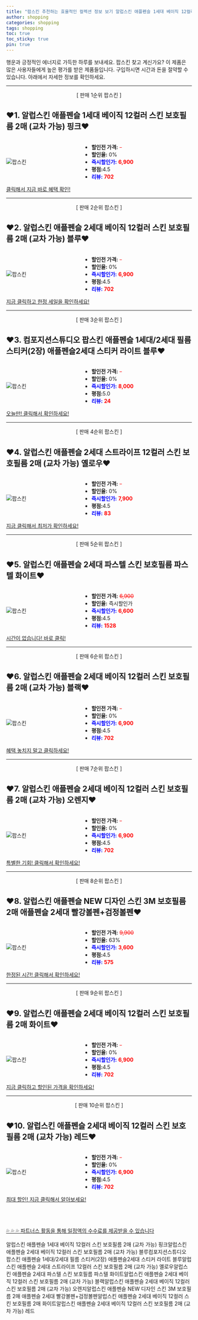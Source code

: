 ```yaml
---
title: "팝스킨 추천하는 효율적인 컬렉션 정보 보기 알럽스킨 애플펜슬 1세대 베이직 12컬러"
author: shopping
categories: shopping
tags: shopping
toc: true
toc_sticky: true
pin: true
---
```

행운과 긍정적인 에너지로 가득한 하루를 보내세요. 팝스킨 찾고 계신가요? 이 제품은 많은 사용자들에게 높은 평가를 받은 제품들입니다. 구입하시면 시간과 돈을 절약할 수 있습니다. 아래에서 자세한 정보를 확인하세요.

---
<p class="toplist" style="margin: 0 auto; display: block; width: fit-content;">[ 판매 1순위 팝스킨 ]</p>

<h2><strong>❤️1. 알럽스킨 애플펜슬 1세대 베이직 12컬러 스킨 보호필름 2매 (교차 가능) 핑크❤️</strong></h2>

<div style="display: flex; align-items: center;">
    <div style="flex: 0.4;">
        <img src="https://thumbnail9.coupangcdn.com/thumbnails/remote/230x230ex/image/vendor_inventory/7428/83715954e5278278ed486c6381c458f4556b42e26b07eec9f11e962f2cf3.jpg" alt="팝스킨" style="max-width: 100%;">
    </div>
    <div style="flex: 0.6; margin-left: 10px;">
        <ul>
            <li><strong>할인전 가격:</strong> <del style="color: red;">-</del></li>
            <li><strong>할인율:</strong> 0%</li>
            <li><span style='color:blue'><strong>즉시할인가:</strong></span> <span style='color:red'><strong>6,900</strong></span></li>
            <li><strong>평점:</strong>4.5</li>
            <li><span style='color:blue'><strong>리뷰:</strong></span> <span style='color:red'><strong>702</strong></span></li>
        </ul>
    </div>
</div>
<div class="center">
    <a href="https://William4Davisa.github.io?lptag=AF9450613&subid=githubio&pageKey=1224429340&traceid=V0-153&itemId=2215991810&vendorItemId=70213722879" class="myButton">
        클릭해서 지금 바로 혜택 확인!
    </a>
</div>


---
<p class="toplist" style="margin: 0 auto; display: block; width: fit-content;">[ 판매 2순위 팝스킨 ]</p>

<h2><strong>❤️2. 알럽스킨 애플펜슬 2세대 베이직 12컬러 스킨 보호필름 2매 (교차 가능) 블루❤️</strong></h2>

<div style="display: flex; align-items: center;">
    <div style="flex: 0.4;">
        <img src="https://thumbnail8.coupangcdn.com/thumbnails/remote/230x230ex/image/vendor_inventory/41fb/0836fdce2f8eb0ee88e57e25a27abff3acb18d83036feb82c83182c1c795.jpg" alt="팝스킨" style="max-width: 100%;">
    </div>
    <div style="flex: 0.6; margin-left: 10px;">
        <ul>
            <li><strong>할인전 가격:</strong> <del style="color: red;">-</del></li>
            <li><strong>할인율:</strong> 0%</li>
            <li><span style='color:blue'><strong>즉시할인가:</strong></span> <span style='color:red'><strong>6,900</strong></span></li>
            <li><strong>평점:</strong>4.5</li>
            <li><span style='color:blue'><strong>리뷰:</strong></span> <span style='color:red'><strong>702</strong></span></li>
        </ul>
    </div>
</div>
<div class="center">
    <a href="https://William4Davisa.github.io?lptag=AF9450613&subid=githubio&pageKey=1224429340&traceid=V0-153&itemId=2963594869&vendorItemId=70261051558" class="myButton">
        지금 클릭하고 한정 세일을 확인하세요!
    </a>
</div>


---
<p class="toplist" style="margin: 0 auto; display: block; width: fit-content;">[ 판매 3순위 팝스킨 ]</p>

<h2><strong>❤️3. 컴포지션스튜디오 팝스킨 애플펜슬 1세대/2세대 필름 스티커(2장) 애플펜슬2세대 스티커 라이트 블루❤️</strong></h2>

<div style="display: flex; align-items: center;">
    <div style="flex: 0.4;">
        <img src="https://thumbnail9.coupangcdn.com/thumbnails/remote/230x230ex/image/vendor_inventory/4d47/d2a40f0301084badbf90a0dc1569082d3b2d162b5ace46ba8e5605f1a2ac.jpg" alt="팝스킨" style="max-width: 100%;">
    </div>
    <div style="flex: 0.6; margin-left: 10px;">
        <ul>
            <li><strong>할인전 가격:</strong> <del style="color: red;">-</del></li>
            <li><strong>할인율:</strong> 0%</li>
            <li><span style='color:blue'><strong>즉시할인가:</strong></span> <span style='color:red'><strong>8,000</strong></span></li>
            <li><strong>평점:</strong>5.0</li>
            <li><span style='color:blue'><strong>리뷰:</strong></span> <span style='color:red'><strong>24</strong></span></li>
        </ul>
    </div>
</div>
<div class="center">
    <a href="https://William4Davisa.github.io?lptag=AF9450613&subid=githubio&pageKey=6150874029&traceid=V0-153&itemId=11871463497&vendorItemId=81382929055" class="myButton">
        오늘만! 클릭해서 확인하세요!
    </a>
</div>


---
<p class="toplist" style="margin: 0 auto; display: block; width: fit-content;">[ 판매 4순위 팝스킨 ]</p>

<h2><strong>❤️4. 알럽스킨 애플펜슬 2세대 스트라이프 12컬러 스킨 보호필름 2매 (교차 가능) 옐로우❤️</strong></h2>

<div style="display: flex; align-items: center;">
    <div style="flex: 0.4;">
        <img src="https://thumbnail6.coupangcdn.com/thumbnails/remote/230x230ex/image/vendor_inventory/eb5c/8ec3ab2da8bfbabbe5b3b2962983869997cbc231db4b3aba1616b7d4cf5f.jpg" alt="팝스킨" style="max-width: 100%;">
    </div>
    <div style="flex: 0.6; margin-left: 10px;">
        <ul>
            <li><strong>할인전 가격:</strong> <del style="color: red;">-</del></li>
            <li><strong>할인율:</strong> 0%</li>
            <li><span style='color:blue'><strong>즉시할인가:</strong></span> <span style='color:red'><strong>7,900</strong></span></li>
            <li><strong>평점:</strong>4.5</li>
            <li><span style='color:blue'><strong>리뷰:</strong></span> <span style='color:red'><strong>83</strong></span></li>
        </ul>
    </div>
</div>
<div class="center">
    <a href="https://William4Davisa.github.io?lptag=AF9450613&subid=githubio&pageKey=1272268693&traceid=V0-153&itemId=2277202863&vendorItemId=70274359365" class="myButton">
        지금 클릭해서 최저가 확인하세요!
    </a>
</div>


---
<p class="toplist" style="margin: 0 auto; display: block; width: fit-content;">[ 판매 5순위 팝스킨 ]</p>

<h2><strong>❤️5. 알럽스킨 애플펜슬 2세대 파스텔 스킨 보호필름 파스텔 화이트❤️</strong></h2>

<div style="display: flex; align-items: center;">
    <div style="flex: 0.4;">
        <img src="https://thumbnail8.coupangcdn.com/thumbnails/remote/230x230ex/image/vendor_inventory/d512/3bfcee7eb8baf1d0ea3697a775444c2ca0b23fcac132ce750d0814cff387.jpg" alt="팝스킨" style="max-width: 100%;">
    </div>
    <div style="flex: 0.6; margin-left: 10px;">
        <ul>
            <li><strong>할인전 가격:</strong> <del style="color: red;">6,900</del></li>
            <li><strong>할인율:</strong> 즉시할인가</li>
            <li><span style='color:blue'><strong>즉시할인가:</strong></span> <span style='color:red'><strong>6,600</strong></span></li>
            <li><strong>평점:</strong>4.5</li>
            <li><span style='color:blue'><strong>리뷰:</strong></span> <span style='color:red'><strong>1528</strong></span></li>
        </ul>
    </div>
</div>
<div class="center">
    <a href="https://William4Davisa.github.io?lptag=AF9450613&subid=githubio&pageKey=1358539089&traceid=V0-153&itemId=2389663419&vendorItemId=70951788850" class="myButton">
        시간이 없습니다! 바로 클릭!
    </a>
</div>


---
<p class="toplist" style="margin: 0 auto; display: block; width: fit-content;">[ 판매 6순위 팝스킨 ]</p>

<h2><strong>❤️6. 알럽스킨 애플펜슬 2세대 베이직 12컬러 스킨 보호필름 2매 (교차 가능) 블랙❤️</strong></h2>

<div style="display: flex; align-items: center;">
    <div style="flex: 0.4;">
        <img src="https://thumbnail9.coupangcdn.com/thumbnails/remote/230x230ex/image/vendor_inventory/57e5/5538066948218ed8b56ca05d4f01490ec2bd137718fdfae9c224b884726d.jpg" alt="팝스킨" style="max-width: 100%;">
    </div>
    <div style="flex: 0.6; margin-left: 10px;">
        <ul>
            <li><strong>할인전 가격:</strong> <del style="color: red;">-</del></li>
            <li><strong>할인율:</strong> 0%</li>
            <li><span style='color:blue'><strong>즉시할인가:</strong></span> <span style='color:red'><strong>6,900</strong></span></li>
            <li><strong>평점:</strong>4.5</li>
            <li><span style='color:blue'><strong>리뷰:</strong></span> <span style='color:red'><strong>702</strong></span></li>
        </ul>
    </div>
</div>
<div class="center">
    <a href="https://William4Davisa.github.io?lptag=AF9450613&subid=githubio&pageKey=1224429340&traceid=V0-153&itemId=2263800785&vendorItemId=70261051572" class="myButton">
        혜택 놓치지 말고 클릭하세요!
    </a>
</div>


---
<p class="toplist" style="margin: 0 auto; display: block; width: fit-content;">[ 판매 7순위 팝스킨 ]</p>

<h2><strong>❤️7. 알럽스킨 애플펜슬 2세대 베이직 12컬러 스킨 보호필름 2매 (교차 가능) 오렌지❤️</strong></h2>

<div style="display: flex; align-items: center;">
    <div style="flex: 0.4;">
        <img src="https://thumbnail9.coupangcdn.com/thumbnails/remote/230x230ex/image/vendor_inventory/c169/9a803b210d24ba7dc613472861e3ffa4d9a1d5a3244cf050e9e1898993b1.jpg" alt="팝스킨" style="max-width: 100%;">
    </div>
    <div style="flex: 0.6; margin-left: 10px;">
        <ul>
            <li><strong>할인전 가격:</strong> <del style="color: red;">-</del></li>
            <li><strong>할인율:</strong> 0%</li>
            <li><span style='color:blue'><strong>즉시할인가:</strong></span> <span style='color:red'><strong>6,900</strong></span></li>
            <li><strong>평점:</strong>4.5</li>
            <li><span style='color:blue'><strong>리뷰:</strong></span> <span style='color:red'><strong>702</strong></span></li>
        </ul>
    </div>
</div>
<div class="center">
    <a href="https://William4Davisa.github.io?lptag=AF9450613&subid=githubio&pageKey=1224429340&traceid=V0-153&itemId=2963594873&vendorItemId=70261051529" class="myButton">
        특별한 기회! 클릭해서 확인하세요!
    </a>
</div>


---
<p class="toplist" style="margin: 0 auto; display: block; width: fit-content;">[ 판매 8순위 팝스킨 ]</p>

<h2><strong>❤️8. 알럽스킨 애플펜슬 NEW 디자인 스킨 3M 보호필름 2매 애플펜슬 2세대 빨강볼펜+검정볼펜❤️</strong></h2>

<div style="display: flex; align-items: center;">
    <div style="flex: 0.4;">
        <img src="https://thumbnail10.coupangcdn.com/thumbnails/remote/230x230ex/image/vendor_inventory/abab/b87c738c8cfa1bbdb3b430ef0d0d72e55dab6fa7d28b9d673a4ffd7e85e5.jpg" alt="팝스킨" style="max-width: 100%;">
    </div>
    <div style="flex: 0.6; margin-left: 10px;">
        <ul>
            <li><strong>할인전 가격:</strong> <del style="color: red;">9,900</del></li>
            <li><strong>할인율:</strong> 63%</li>
            <li><span style='color:blue'><strong>즉시할인가:</strong></span> <span style='color:red'><strong>3,600</strong></span></li>
            <li><strong>평점:</strong>4.5</li>
            <li><span style='color:blue'><strong>리뷰:</strong></span> <span style='color:red'><strong>575</strong></span></li>
        </ul>
    </div>
</div>
<div class="center">
    <a href="https://William4Davisa.github.io?lptag=AF9450613&subid=githubio&pageKey=5878119883&traceid=V0-153&itemId=10302365612&vendorItemId=81807376968" class="myButton">
        한정된 시간! 클릭해서 확인하세요!
    </a>
</div>


---
<p class="toplist" style="margin: 0 auto; display: block; width: fit-content;">[ 판매 9순위 팝스킨 ]</p>

<h2><strong>❤️9. 알럽스킨 애플펜슬 2세대 베이직 12컬러 스킨 보호필름 2매 화이트❤️</strong></h2>

<div style="display: flex; align-items: center;">
    <div style="flex: 0.4;">
        <img src="https://thumbnail8.coupangcdn.com/thumbnails/remote/230x230ex/image/vendor_inventory/204b/b573a16329dee92aaa5c714d4bfb054c04bd07b4ad54264a6f838b37c184.jpg" alt="팝스킨" style="max-width: 100%;">
    </div>
    <div style="flex: 0.6; margin-left: 10px;">
        <ul>
            <li><strong>할인전 가격:</strong> <del style="color: red;">-</del></li>
            <li><strong>할인율:</strong> 0%</li>
            <li><span style='color:blue'><strong>즉시할인가:</strong></span> <span style='color:red'><strong>6,900</strong></span></li>
            <li><strong>평점:</strong>4.5</li>
            <li><span style='color:blue'><strong>리뷰:</strong></span> <span style='color:red'><strong>702</strong></span></li>
        </ul>
    </div>
</div>
<div class="center">
    <a href="https://William4Davisa.github.io?lptag=AF9450613&subid=githubio&pageKey=1224429340&traceid=V0-153&itemId=2963594877&vendorItemId=70952045250" class="myButton">
        지금 클릭하고 할인된 가격을 확인하세요!
    </a>
</div>


---
<p class="toplist" style="margin: 0 auto; display: block; width: fit-content;">[ 판매 10순위 팝스킨 ]</p>

<h2><strong>❤️10. 알럽스킨 애플펜슬 2세대 베이직 12컬러 스킨 보호필름 2매 (교차 가능) 레드❤️</strong></h2>

<div style="display: flex; align-items: center;">
    <div style="flex: 0.4;">
        <img src="https://thumbnail10.coupangcdn.com/thumbnails/remote/230x230ex/image/vendor_inventory/2d54/e4b7e3f7bbcf4667a50a3902e41bf69a11f40baea6c334de553c8f812695.jpg" alt="팝스킨" style="max-width: 100%;">
    </div>
    <div style="flex: 0.6; margin-left: 10px;">
        <ul>
            <li><strong>할인전 가격:</strong> <del style="color: red;">-</del></li>
            <li><strong>할인율:</strong> 0%</li>
            <li><span style='color:blue'><strong>즉시할인가:</strong></span> <span style='color:red'><strong>6,900</strong></span></li>
            <li><strong>평점:</strong>4.5</li>
            <li><span style='color:blue'><strong>리뷰:</strong></span> <span style='color:red'><strong>702</strong></span></li>
        </ul>
    </div>
</div>
<div class="center">
    <a href="https://William4Davisa.github.io?lptag=AF9450613&subid=githubio&pageKey=1224429340&traceid=V0-153&itemId=2263800776&vendorItemId=70261051518" class="myButton">
        최대 할인! 지금 클릭해서 알아보세요!
    </a>
</div>

<br><br><br>[💦 💦 💦 파트너스 활동을 통해 일정액의 수수료를 제공받을 수 있습니다](https://link.coupang.com/a/bcpT2c)<br><br>알럽스킨 애플펜슬 1세대 베이직 12컬러 스킨 보호필름 2매 (교차 가능) 핑크알럽스킨 애플펜슬 2세대 베이직 12컬러 스킨 보호필름 2매 (교차 가능) 블루컴포지션스튜디오 팝스킨 애플펜슬 1세대/2세대 필름 스티커(2장) 애플펜슬2세대 스티커 라이트 블루알럽스킨 애플펜슬 2세대 스트라이프 12컬러 스킨 보호필름 2매 (교차 가능) 옐로우알럽스킨 애플펜슬 2세대 파스텔 스킨 보호필름 파스텔 화이트알럽스킨 애플펜슬 2세대 베이직 12컬러 스킨 보호필름 2매 (교차 가능) 블랙알럽스킨 애플펜슬 2세대 베이직 12컬러 스킨 보호필름 2매 (교차 가능) 오렌지알럽스킨 애플펜슬 NEW 디자인 스킨 3M 보호필름 2매 애플펜슬 2세대 빨강볼펜+검정볼펜알럽스킨 애플펜슬 2세대 베이직 12컬러 스킨 보호필름 2매 화이트알럽스킨 애플펜슬 2세대 베이직 12컬러 스킨 보호필름 2매 (교차 가능) 레드